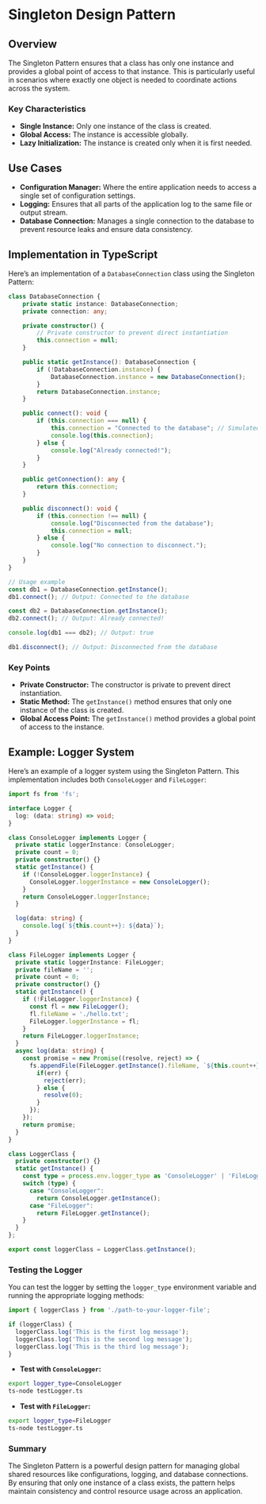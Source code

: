 # Singleton Design Pattern

## Overview

The Singleton Pattern ensures that a class has only one instance and provides a global point of access to that instance. This is particularly useful in scenarios where exactly one object is needed to coordinate actions across the system.

### Key Characteristics
- **Single Instance:** Only one instance of the class is created.
- **Global Access:** The instance is accessible globally.
- **Lazy Initialization:** The instance is created only when it is first needed.

## Use Cases
- **Configuration Manager:** Where the entire application needs to access a single set of configuration settings.
- **Logging:** Ensures that all parts of the application log to the same file or output stream.
- **Database Connection:** Manages a single connection to the database to prevent resource leaks and ensure data consistency.

## Implementation in TypeScript

Here’s an implementation of a `DatabaseConnection` class using the Singleton Pattern:

```typescript
class DatabaseConnection {
    private static instance: DatabaseConnection;
    private connection: any;

    private constructor() {
        // Private constructor to prevent direct instantiation
        this.connection = null;
    }

    public static getInstance(): DatabaseConnection {
        if (!DatabaseConnection.instance) {
            DatabaseConnection.instance = new DatabaseConnection();
        }
        return DatabaseConnection.instance;
    }

    public connect(): void {
        if (this.connection === null) {
            this.connection = "Connected to the database"; // Simulated connection
            console.log(this.connection);
        } else {
            console.log("Already connected!");
        }
    }

    public getConnection(): any {
        return this.connection;
    }

    public disconnect(): void {
        if (this.connection !== null) {
            console.log("Disconnected from the database");
            this.connection = null;
        } else {
            console.log("No connection to disconnect.");
        }
    }
}

// Usage example
const db1 = DatabaseConnection.getInstance();
db1.connect(); // Output: Connected to the database

const db2 = DatabaseConnection.getInstance();
db2.connect(); // Output: Already connected!

console.log(db1 === db2); // Output: true

db1.disconnect(); // Output: Disconnected from the database
```

### Key Points
- **Private Constructor:** The constructor is private to prevent direct instantiation.
- **Static Method:** The `getInstance()` method ensures that only one instance of the class is created.
- **Global Access Point:** The `getInstance()` method provides a global point of access to the instance.

## Example: Logger System

Here’s an example of a logger system using the Singleton Pattern. This implementation includes both `ConsoleLogger` and `FileLogger`:

```typescript
import fs from 'fs';

interface Logger {
  log: (data: string) => void;
}

class ConsoleLogger implements Logger {
  private static loggerInstance: ConsoleLogger;
  private count = 0;
  private constructor() {}
  static getInstance() {
    if (!ConsoleLogger.loggerInstance) {
      ConsoleLogger.loggerInstance = new ConsoleLogger();
    }
    return ConsoleLogger.loggerInstance;
  }

  log(data: string) {
    console.log(`${this.count++}: ${data}`);
  }
}

class FileLogger implements Logger {
  private static loggerInstance: FileLogger;
  private fileName = '';
  private count = 0;
  private constructor() {}
  static getInstance() {
    if (!FileLogger.loggerInstance) {
      const fl = new FileLogger();
      fl.fileName = './hello.txt';
      FileLogger.loggerInstance = fl;
    }
    return FileLogger.loggerInstance;
  }
  async log(data: string) {
    const promise = new Promise((resolve, reject) => {
      fs.appendFile(FileLogger.getInstance().fileName, `${this.count++}: ${data}\n`, null, (err) => {
        if(err) {
          reject(err);
        } else {
          resolve(0);
        }
      });
    });
    return promise;
  }
}

class LoggerClass {
  private constructor() {}
  static getInstance() {
    const type = process.env.logger_type as 'ConsoleLogger' | 'FileLogger';
    switch (type) {
      case "ConsoleLogger":
        return ConsoleLogger.getInstance();
      case "FileLogger":
        return FileLogger.getInstance();
    }
  }
};

export const loggerClass = LoggerClass.getInstance();
```

### Testing the Logger

You can test the logger by setting the `logger_type` environment variable and running the appropriate logging methods:

```typescript
import { loggerClass } from './path-to-your-logger-file';

if (loggerClass) {
  loggerClass.log('This is the first log message');
  loggerClass.log('This is the second log message');
  loggerClass.log('This is the third log message');
}
```

- **Test with `ConsoleLogger`:**

```bash
export logger_type=ConsoleLogger
ts-node testLogger.ts
```

- **Test with `FileLogger`:**

```bash
export logger_type=FileLogger
ts-node testLogger.ts
```

### Summary
The Singleton Pattern is a powerful design pattern for managing global shared resources like configurations, logging, and database connections. By ensuring that only one instance of a class exists, the pattern helps maintain consistency and control resource usage across an application.
